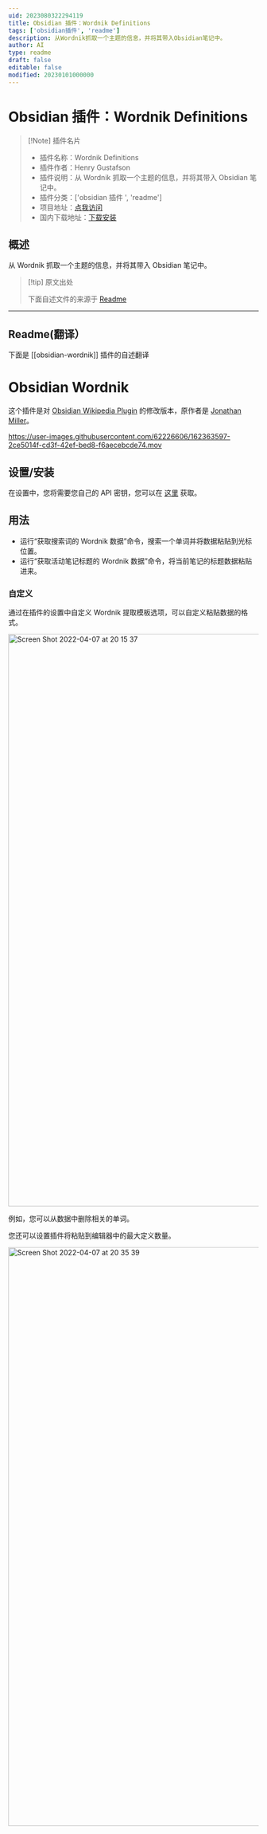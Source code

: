 ```yaml
---
uid: 2023080322294119
title: Obsidian 插件：Wordnik Definitions
tags: ['obsidian插件', 'readme']
description: 从Wordnik抓取一个主题的信息，并将其带入Obsidian笔记中。
author: AI
type: readme
draft: false
editable: false
modified: 20230101000000
---
```


# Obsidian 插件：Wordnik Definitions

> [!Note] 插件名片
> - 插件名称：Wordnik Definitions
> - 插件作者：Henry Gustafson
> - 插件说明：从 Wordnik 抓取一个主题的信息，并将其带入 Obsidian 笔记中。
> - 插件分类：['obsidian 插件 ', 'readme']
> - 项目地址：[点我访问](https://github.com/lizard-heart/obsidian-wordnik-definitions)
> - 国内下载地址：[下载安装](https://pkmer.cn/products/plugin/pluginMarket/?obsidian-wordnik)

## 概述

从 Wordnik 抓取一个主题的信息，并将其带入 Obsidian 笔记中。

> [!tip] 原文出处
>
>下面自述文件的来源于 [Readme](https://ghproxy.net/https://raw.githubusercontent.com/lizard-heart/obsidian-wordnik-definitions/master/README.md)
>

---

## Readme(翻译）

下面是 [[obsidian-wordnik]] 插件的自述翻译

# Obsidian Wordnik

这个插件是对 [Obsidian Wikipedia Plugin](https://github.com/jmilldotdev/obsidian-wikipedia) 的修改版本，原作者是 [Jonathan Miller](https://github.com/jmilldotdev)。

<https://user-images.githubusercontent.com/62226606/162363597-2ce5014f-cd3f-42ef-bed8-f6aecebcde74.mov>

## 设置/安装

在设置中，您将需要您自己的 API 密钥，您可以在 [这里](https://developer.wordnik.com/) 获取。

## 用法

- 运行“获取搜索词的 Wordnik 数据”命令，搜索一个单词并将数据粘贴到光标位置。
- 运行“获取活动笔记标题的 Wordnik 数据”命令，将当前笔记的标题数据粘贴进来。

### 自定义

通过在插件的设置中自定义 Wordnik 提取模板选项，可以自定义粘贴数据的格式。

<img width="1149" alt="Screen Shot 2022-04-07 at 20 15 37" src="https://user-images.githubusercontent.com/62226606/162355966-848b7b14-bc06-42dd-9ba6-3342d508d357.png">

例如，您可以从数据中删除相关的单词。

您还可以设置插件将粘贴到编辑器中的最大定义数量。

<img width="1162" alt="Screen Shot 2022-04-07 at 20 35 39" src="https://user-images.githubusercontent.com/62226606/162357771-b362c7ed-0c04-4d56-8c4b-6283d74173e4.png">
